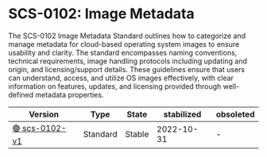 # SCS-0102: Image Metadata

The SCS-0102 Image Metadata Standard outlines how to categorize and manage metadata for cloud-based operating system images to ensure usability and clarity. The standard encompasses naming conventions, technical requirements, image handling protocols including updating and origin, and licensing/support details. These guidelines ensure that users can understand, access, and utilize OS images effectively, with clear information on features, updates, and licensing provided through well-defined metadata properties.

| Version  | Type  | State   | stabilized | obsoleted |
| -------- | ----- | ------- | ---------- | --------- |
| [🟢 scs-0102-v1](/standards/scs-0102-v1-image-metadata)  | Standard  | Stable  | 2022-10-31  | - |